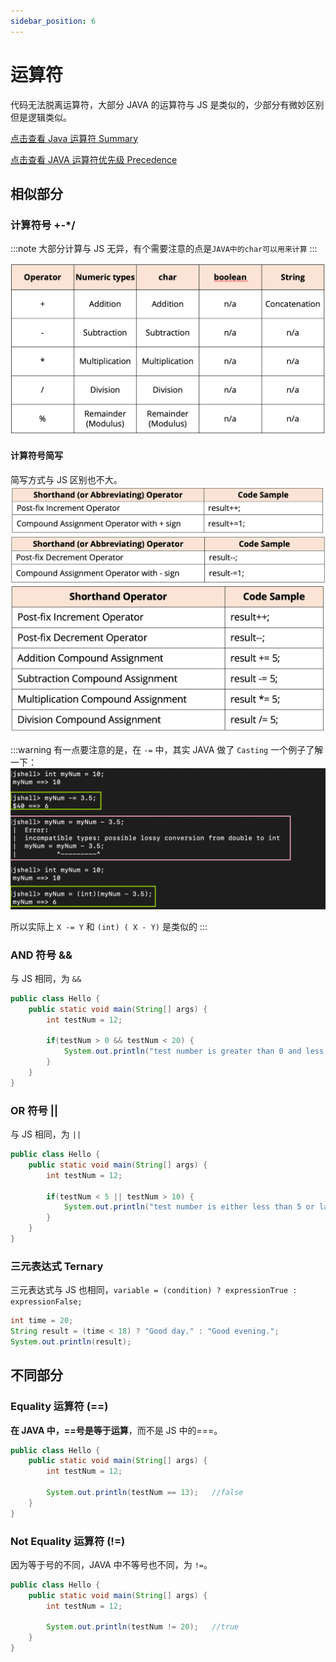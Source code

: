 ```yaml
---
sidebar_position: 6
---
```


# 运算符

代码无法脱离运算符，大部分 JAVA 的运算符与 JS 是类似的，少部分有微妙区别但是逻辑类似。

[点击查看 Java 运算符 Summary](https://docs.oracle.com/javase/tutorial/java/nutsandbolts/opsummary.html)

[点击查看 JAVA 运算符优先级 Precedence](https://www.cs.bilkent.edu.tr/~guvenir/courses/CS101/op_precedence.html)

## 相似部分

### 计算符号 +-\*/

:::note
大部分计算与 JS 无异，有个需要注意的点是`JAVA中的char可以用来计算`
:::

![Operator1](../images/java-basic-operator-1.png)

#### 计算符号简写

简写方式与 JS 区别也不大。
![Operator2](../images/java-basic-operator-2.png)
![Operator3](../images/java-basic-operator-3.png)
![Operator4](../images/java-basic-operator-4.png)

:::warning
有一点要注意的是，在 `-=` 中，其实 JAVA 做了 `Casting`
一个例子了解一下：
![Example](../images/java-basic-operator-example1.png)

所以实际上 `X -= Y` 和 `(int) ( X - Y)` 是类似的
:::

### AND 符号 &&

与 JS 相同，为 `&&`

```java title="&&"
public class Hello {
    public static void main(String[] args) {
        int testNum = 12;

        if(testNum > 0 && testNum < 20) {
            System.out.println("test number is greater than 0 and less than 20!");
        }
    }
}
```

### OR 符号 ||

与 JS 相同，为 `||`

```java title="||"
public class Hello {
    public static void main(String[] args) {
        int testNum = 12;

        if(testNum < 5 || testNum > 10) {
            System.out.println("test number is either less than 5 or larger than 10!");
        }
    }
}
```

### 三元表达式 Ternary

三元表达式与 JS 也相同，`variable = (condition) ? expressionTrue :  expressionFalse;`

```java title="Ternary"
int time = 20;
String result = (time < 18) ? "Good day." : "Good evening.";
System.out.println(result);
```

## 不同部分

### Equality 运算符 (==)

**在 JAVA 中，==号是等于运算**，而不是 JS 中的===。

```java
public class Hello {
    public static void main(String[] args) {
        int testNum = 12;

        System.out.println(testNum == 13);   //false
    }
}
```

### Not Equality 运算符 (!=)

因为等于号的不同，JAVA 中不等号也不同，为 `!=`。

```java
public class Hello {
    public static void main(String[] args) {
        int testNum = 12;

        System.out.println(testNum != 20);   //true
    }
}
```
